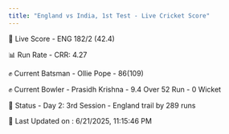 ```yaml
---
title: "England vs India, 1st Test - Live Cricket Score"
---
```


🔴 Live Score - ENG 182/2 (42.4)  

📊 Run Rate - CRR: 4.27  

✊ Current Batsman - Ollie Pope - 86(109)  

✊ Current Bowler - Prasidh Krishna - 9.4 Over 52 Run - 0 Wicket  

📑 Status - Day 2: 3rd Session - England trail by 289 runs

📝 Last Updated on : 6/21/2025, 11:15:46 PM  

